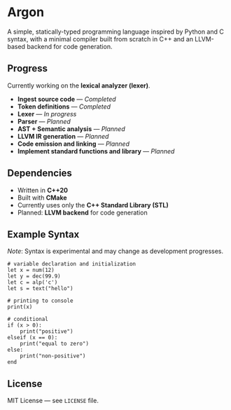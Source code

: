 # Argon
A simple, statically-typed programming language inspired by Python and C syntax, with a minimal compiler built from scratch in C++ and an LLVM-based backend for code generation.

## Progress
Currently working on the **lexical analyzer (lexer)**.

- **Ingest source code** — *Completed*
- **Token definitions** — *Completed*
- **Lexer** — *In progress*
- **Parser** — *Planned*
- **AST + Semantic analysis** — *Planned*
- **LLVM IR generation** — *Planned*
- **Code emission and linking** — *Planned*
- **Implement standard functions and library** — *Planned*

## Dependencies
- Written in **C++20**
- Built with **CMake**
- Currently uses only the **C++ Standard Library (STL)**
- Planned: **LLVM backend** for code generation

## Example Syntax
*Note*: Syntax is experimental and may change as development progresses.

```argon
# variable declaration and initialization
let x = num(12)
let y = dec(99.9)
let c = alp('c')
let s = text("hello")

# printing to console
print(x)

# conditional
if (x > 0):
    print("positive")
elseif (x == 0):
    print("equal to zero")
else:
    print("non-positive")
end
```

## License
MIT License — see `LICENSE` file.
